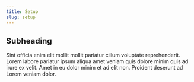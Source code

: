 ```yaml
---
title: Setup
slug: setup
---
```


## Subheading

Sint officia enim elit mollit mollit pariatur cillum voluptate reprehenderit. Lorem labore pariatur ipsum aliqua amet veniam quis dolore minim quis ad irure ex velit. Amet in eu dolor minim et ad elit non. Proident deserunt ad Lorem veniam dolor.